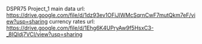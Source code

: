 DSPR75
Project_1
main data url: https://drive.google.com/file/d/1dz93ev1OFiJlWMcSqrnCwF7mutQkm7eF/view?usp=sharing
currency rates url: https://drive.google.com/file/d/1Ehg6K4UPryAw9f5HsxC3-_8IQIdj7VCI/view?usp=sharing
